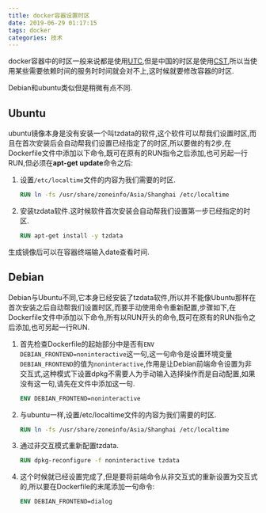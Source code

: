 ```yaml
---
title: docker容器设置时区
date: 2019-06-29 01:17:15
tags: docker
categories: 技术
---
```

docker容器中的时区一般来说都是使用[UTC](https://zh.wikipedia.org/wiki/%E5%8D%8F%E8%B0%83%E4%B8%96%E7%95%8C%E6%97%B6),但是中国的时区是使用[CST](https://zh.wikipedia.org/wiki/CST),所以当使用某些需要依赖时间的服务时时间就会对不上,这时候就要修改容器的时区.

Debian和ubuntu类似但是稍微有点不同.

## Ubuntu

ubuntu镜像本身是没有安装一个叫tzdata的软件,这个软件可以帮我们设置时区,而且在首次安装后会自动帮我们设置已经指定了的时区,所以要做的有2步,在Dockerfile文件中添加以下命令,既可在原有的RUN指令之后添加,也可另起一行RUN,但必须在**apt-get update**命令之后:

<!-- more -->

1. 设置`/etc/localtime`文件的内容为我们需要的时区.

   ```dockerfile
   RUN ln -fs /usr/share/zoneinfo/Asia/Shanghai /etc/localtime
   ```

2. 安装tzdata软件.这时候软件首次安装会自动帮我们设置第一步已经指定的时区.

   ```dockerfile
   RUN apt-get install -y tzdata 
   ```

生成镜像后可以在容器终端输入date查看时间.

## Debian

Debian与Ubuntu不同,它本身已经安装了tzdata软件,所以并不能像Ubuntu那样在首次安装之后自动帮我们设置时区,而要手动使用命令重新配置,步骤如下,在Dockerfile文件中添加以下命令,所有以RUN开头的命令,既可在原有的RUN指令之后添加,也可另起一行RUN.

1. 首先检查Dockerfile的起始部分中是否有`ENV DEBIAN_FRONTEND=noninteractive`这一句,这一句命令是设置环境变量`DEBIAN_FRONTEND`的值为`noninteractive`,作用是让Debian前端命令设置为非交互式,这种模式下设置dpkg不需要人为手动输入选择操作而是自动配置,如果没有这一句,请先在文件中添加这一句.

   ```dockerfile
   ENV DEBIAN_FRONTEND=noninteractive
   ```

2. 与ubuntu一样,设置/etc/localtime文件的内容为我们需要的时区.

   ```dockerfile
   RUN ln -fs /usr/share/zoneinfo/Asia/Shanghai /etc/localtime
   ```

3. 通过非交互模式重新配置tzdata.

   ```dockerfile
   RUN dpkg-reconfigure -f noninteractive tzdata
   ```

4. 这个时候就已经设置完成了,但是要将前端命令从非交互式的重新设置为交互式的,所以要在Dockerfile的末尾添加一句命令:

   ```dockerfile
   ENV DEBIAN_FRONTEND=dialog
   ```

   
